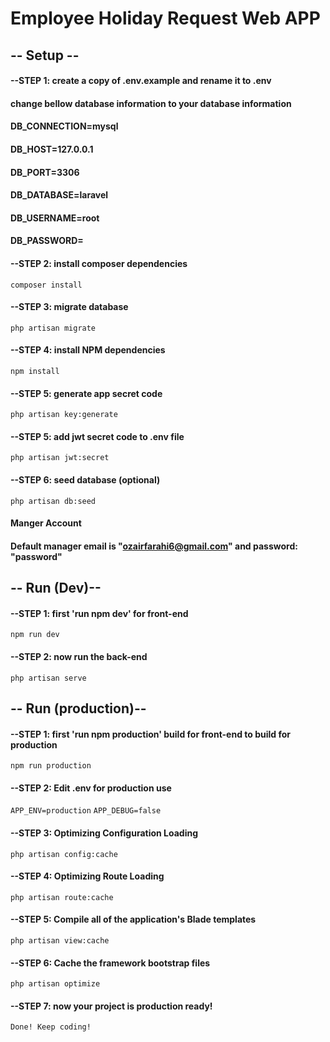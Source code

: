 # Employee Holiday Request Web APP

## -- Setup --
#### --STEP 1: create a copy of .env.example and rename it to .env

#### change bellow database information to your database information
#### DB_CONNECTION=mysql<br />
#### DB_HOST=127.0.0.1<br />
#### DB_PORT=3306<br />
#### DB_DATABASE=laravel<br />
#### DB_USERNAME=root<br />
#### DB_PASSWORD=<br />

#### --STEP 2: install composer dependencies
<code>composer install</code>

#### --STEP 3: migrate database
<code>php artisan migrate</code>

#### --STEP 4: install NPM dependencies
<code>npm install</code>

#### --STEP 5: generate app secret code

<code>php artisan key:generate</code>

#### --STEP 5: add jwt secret code to .env file
<code>php artisan jwt:secret</code>

#### --STEP 6: seed database (optional)
<code>php artisan db:seed</code>

#### Manger Account
#### Default manager email is "ozairfarahi6@gmail.com" and password:  "password"



## -- Run (Dev)--
#### --STEP 1: first 'run npm dev' for front-end
<code>npm run dev</code>

#### --STEP 2: now run the back-end
<code>php artisan serve</code>

## -- Run (production)--
#### --STEP 1: first 'run npm production' build for front-end to build for production 
<code>npm run production</code>

#### --STEP 2: Edit .env for production use
<code>APP_ENV=production</code>
<code>APP_DEBUG=false</code>

#### --STEP 3: Optimizing Configuration Loading
<code>php artisan config:cache</code>

#### --STEP 4: Optimizing Route Loading
<code>php artisan route:cache</code>

#### --STEP 5: Compile all of the application's Blade templates
<code>php artisan view:cache</code>

#### --STEP 6: Cache the framework bootstrap files
<code>php artisan optimize</code>

#### --STEP 7: now your project is production ready!
<code>Done! Keep coding!</code>
